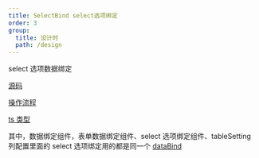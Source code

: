 ```yaml
---
title: SelectBind select选项绑定
order: 3
group:
  title: 设计时
  path: /design
---
```


select 选项数据绑定

[源码](https://github.com/killdada/you-can-form-render/blob/master/src/pages/Form/Widgets/Designer/Select/index.tsx)

[操作流程](/guide/business/select)

[ts 类型](/schema#idatabind-组件数据绑定)

其中，数据绑定组件，表单数据绑定组件、select 选项绑定组件、tableSetting 列配置里面的 select 选项绑定用的都是同一个 [dataBind](/components/design/data-bind)
